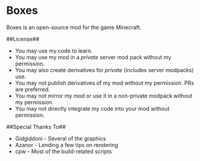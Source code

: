 Boxes
=====
Boxes is an open-source mod for the game Minecraft.

##License##
* You may use my code to learn.
* You may use my mod in a _private_ server mod pack without my permission.
* You may also create derivatives for _private_ (includes server modpacks) use.
* You may not publish derivatives of my mod without my permission. PRs are preferred.
* You may not mirror my mod or use it in a non-private modpack without my permission.
* You may not directly integrate my code into your mod without permission.

##Special Thanks To##
* Gidgiddoni - Several of the graphics
* Azanor - Lending a few tips on rendering
* cpw - Most of the build-related scripts
